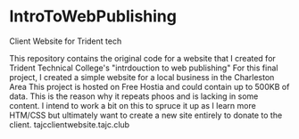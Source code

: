 # IntroToWebPublishing
Client Website for Trident tech 

This repository contains the original code for a website that I created for Trident Technical College's "intrdouction to web publishing"
For this final project, I created a simple website for a local business in the Charleston Area 
This project is hosted on Free Hostia and could contain up to 500KB of data. This is the reason why it repeats phoos and is lacking in some content.
I intend to work a bit on this to spruce it up as I learn more HTM/CSS but ultimately want to create a new site entirely to donate to the client.
tajcclientwebsite.tajc.club
